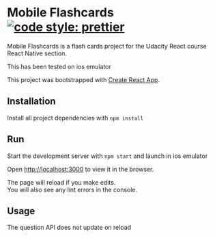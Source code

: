 # Mobile Flashcards [![code style: prettier](https://img.shields.io/badge/code_style-prettier-ff69b4.svg?style=flat-square)](https://github.com/prettier/prettier)

Mobile Flashcards is a flash cards project for the Udacity React course React Native section.

This has been tested on ios emulator

This project was bootstrapped with [Create React App](https://github.com/facebook/create-react-app).

## Installation

Install all project dependencies with `npm install`

## Run

Start the development server with `npm start` and launch in ios emulator

Open [http://localhost:3000](http://localhost:3000) to view it in the browser.

The page will reload if you make edits.<br>
You will also see any lint errors in the console.

## Usage

The question API does not update on reload
